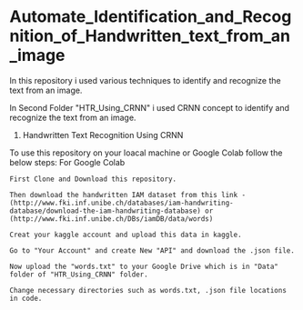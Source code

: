 # Automate_Identification_and_Recognition_of_Handwritten_text_from_an_image


In this repository i used various techniques to identify and recognize the text from an image.

In Second Folder "HTR_Using_CRNN" i used CRNN concept to identify and recognize the text from an image.
1) Handwritten Text Recognition Using CRNN

To use this repository on your loacal machine or Google Colab follow the below steps:
For Google Colab

    First Clone and Download this repository.

    Then download the handwritten IAM dataset from this link - (http://www.fki.inf.unibe.ch/databases/iam-handwriting-database/download-the-iam-handwriting-database) or (http://www.fki.inf.unibe.ch/DBs/iamDB/data/words)

    Creat your kaggle account and upload this data in kaggle.

    Go to "Your Account" and create New "API" and download the .json file.

    Now upload the "words.txt" to your Google Drive which is in "Data" folder of "HTR_Using_CRNN" folder.

    Change necessary directories such as words.txt, .json file locations in code.

   

